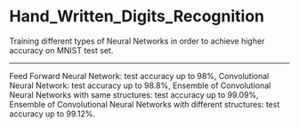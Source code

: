 # Hand_Written_Digits_Recognition
Training different types of Neural Networks in order to achieve higher accuracy on MNIST test set.
______________________________________________________________________________________________
Feed Forward Neural Network: test accuracy up to 98%,
Convolutional Neural Network: test accuracy up to 98.8%,
Ensemble of Convolutional Neural Networks with same structures: test accuracy up to 99.09%,
Ensemble of Convolutional Neural Networks with different structures: test accuracy up to 99.12%.
